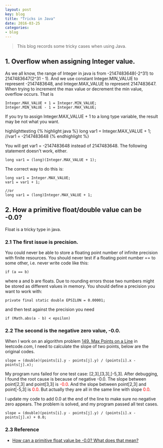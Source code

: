 ```yaml
---
layout: post
key: blog
title: "Tricks in Java"
date: 2016-03-25
categories:
- blog
---
```


> This blog records some tricky cases when using Java.

## 1. Overflow when assigning Integer value.  
As we all know, the range of Integer in java is from -2147483648(-2^31) to 2147483647(2^31 - 1). And we use constant Integer.MIN_VALUE to represent -2147483648, and Integer.MAX_VALUE to represent 2147483647. When trying to increment the max value or decrement the min value, overflow occurs. That is

```
Integer.MAX_VALUE + 1 = Integer.MIN_VALUE;
Integer.MIN_VALUE - 1 = Integer.MAX_VALUE;
```

If you try to assign Integer.MAX_VALUE + 1 to a long type variable, the result may be not what you want.

highlighttesting
{% highlight java %}
long var1 = Integer.MAX_VALUE + 1; //var1 = -2147483648
{% endhighlight %}

You will get var1 = -2147483648 instead of 2147483648. The following statement doesn't work, either.

```
long var1 = (long)(Integer.MAX_VALUE + 1);
```

The correct way to do this is:

```
long var1 = Integer.MAX_VALUE;
var1 = var1 + 1;

//or
long var1 = (long)Integer.MAX_VALUE + 1;
```

## 2. How a primitive float/double value can be -0.0?  
Float is a tricky type in java.  

### 2.1 The first issue is precision.  
You could never be able to store a floating point number of infinite precision with finite resources. You should never test if a floating point number == to some other, i.e. never write code like this:

```
if (a == b)
```

where a and b are floats. Due to rounding errors those two numbers might be stored as different values in memory. You should define a precision you want to work with:

```
private final static double EPSILON = 0.00001;
```

and then test against the precision you need

```
if (Math.abs(a - b) < epsilon)
```

### 2.2 The second is the negative zero value, -0.0.  
When I work on an algorithm problem [149. Max Points on a Line](https://leetcode.com/problems/max-points-on-a-line/) in leetcode.com, I need to calculate the slope of two points, below are the original codes.

```
slope = (double)(points[i].y - points[j].y) / (points[i].x - points[j].x);
```

My program runs failed for one test case: [2,3],[3,3],[-5,3]. After debugging, I found the root cause is because of negative -0.0. The slope between point[2,3] and point[3,3] is <span style='color:red'>-0.0</span>. And the slope between point[2,3] and point[-5,3] is <span style='color:red'>0.0</span>. But actually they are all in the same line with slope <span style='color:red'>0.0</span>.

I update my code to add 0.0 at the end of the line to make sure no negative zero appears. The problem is solved, and my program passed all test cases.

```
slope = (double)(points[i].y - points[j].y) / (points[i].x - points[j].x) + 0.0;
```
### 2.3 Reference
* [How can a primitive float value be -0.0? What does that mean?](http://stackoverflow.com/questions/6724031/how-can-a-primitive-float-value-be-0-0-what-does-that-mean)

